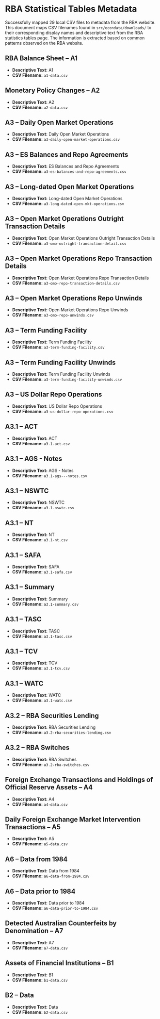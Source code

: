 # RBA Statistical Tables Metadata

Successfully mapped 29 local CSV files to metadata from the RBA website.
This document maps CSV filenames found in `src/econdata/downloads/` to their corresponding display names and descriptive text from the RBA statistics tables page.
The information is extracted based on common patterns observed on the RBA website.

## RBA Balance Sheet – A1

- **Descriptive Text:** A1
- **CSV Filename:** `a1-data.csv`

## Monetary Policy Changes – A2

- **Descriptive Text:** A2
- **CSV Filename:** `a2-data.csv`

## A3 – Daily Open Market Operations

- **Descriptive Text:** Daily Open Market Operations
- **CSV Filename:** `a3-daily-open-market-operations.csv`

## A3 – ES Balances and Repo Agreements

- **Descriptive Text:** ES Balances and Repo Agreements
- **CSV Filename:** `a3-es-balances-and-repo-agreements.csv`

## A3 – Long-dated Open Market Operations

- **Descriptive Text:** Long-dated Open Market Operations
- **CSV Filename:** `a3-long-dated-open-mkt-operations.csv`

## A3 – Open Market Operations Outright Transaction Details

- **Descriptive Text:** Open Market Operations Outright Transaction Details
- **CSV Filename:** `a3-omo-outright-transaction-detail.csv`

## A3 – Open Market Operations Repo Transaction Details

- **Descriptive Text:** Open Market Operations Repo Transaction Details
- **CSV Filename:** `a3-omo-repo-transaction-details.csv`

## A3 – Open Market Operations Repo Unwinds

- **Descriptive Text:** Open Market Operations Repo Unwinds
- **CSV Filename:** `a3-omo-repo-unwinds.csv`

## A3 – Term Funding Facility

- **Descriptive Text:** Term Funding Facility
- **CSV Filename:** `a3-term-funding-facility.csv`

## A3 – Term Funding Facility Unwinds

- **Descriptive Text:** Term Funding Facility Unwinds
- **CSV Filename:** `a3-term-funding-facility-unwinds.csv`

## A3 – US Dollar Repo Operations

- **Descriptive Text:** US Dollar Repo Operations
- **CSV Filename:** `a3-us-dollar-repo-operations.csv`

## A3.1 – ACT

- **Descriptive Text:** ACT
- **CSV Filename:** `a3.1-act.csv`

## A3.1 – AGS - Notes

- **Descriptive Text:** AGS - Notes
- **CSV Filename:** `a3.1-ags---notes.csv`

## A3.1 – NSWTC

- **Descriptive Text:** NSWTC
- **CSV Filename:** `a3.1-nswtc.csv`

## A3.1 – NT

- **Descriptive Text:** NT
- **CSV Filename:** `a3.1-nt.csv`

## A3.1 – SAFA

- **Descriptive Text:** SAFA
- **CSV Filename:** `a3.1-safa.csv`

## A3.1 – Summary

- **Descriptive Text:** Summary
- **CSV Filename:** `a3.1-summary.csv`

## A3.1 – TASC

- **Descriptive Text:** TASC
- **CSV Filename:** `a3.1-tasc.csv`

## A3.1 – TCV

- **Descriptive Text:** TCV
- **CSV Filename:** `a3.1-tcv.csv`

## A3.1 – WATC

- **Descriptive Text:** WATC
- **CSV Filename:** `a3.1-watc.csv`

## A3.2 – RBA Securities Lending

- **Descriptive Text:** RBA Securities Lending
- **CSV Filename:** `a3.2-rba-securities-lending.csv`

## A3.2 – RBA Switches

- **Descriptive Text:** RBA Switches
- **CSV Filename:** `a3.2-rba-switches.csv`

## Foreign Exchange Transactions and Holdings of Official Reserve Assets – A4

- **Descriptive Text:** A4
- **CSV Filename:** `a4-data.csv`

## Daily Foreign Exchange Market Intervention Transactions – A5

- **Descriptive Text:** A5
- **CSV Filename:** `a5-data.csv`

## A6 – Data from 1984

- **Descriptive Text:** Data from 1984
- **CSV Filename:** `a6-data-from-1984.csv`

## A6 – Data prior to 1984

- **Descriptive Text:** Data prior to 1984
- **CSV Filename:** `a6-data-prior-to-1984.csv`

## Detected Australian Counterfeits by Denomination – A7

- **Descriptive Text:** A7
- **CSV Filename:** `a7-data.csv`

## Assets of Financial Institutions – B1

- **Descriptive Text:** B1
- **CSV Filename:** `b1-data.csv`

## B2 – Data

- **Descriptive Text:** Data
- **CSV Filename:** `b2-data.csv`
